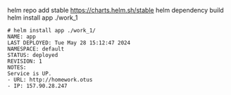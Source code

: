 helm repo add stable https://charts.helm.sh/stable
helm dependency build
helm install app ./work_1

```
# helm install app ./work_1/
NAME: app
LAST DEPLOYED: Tue May 28 15:12:47 2024
NAMESPACE: default
STATUS: deployed
REVISION: 1
NOTES:
Service is UP.
- URL: http://homework.otus
- IP: 157.90.28.247
```